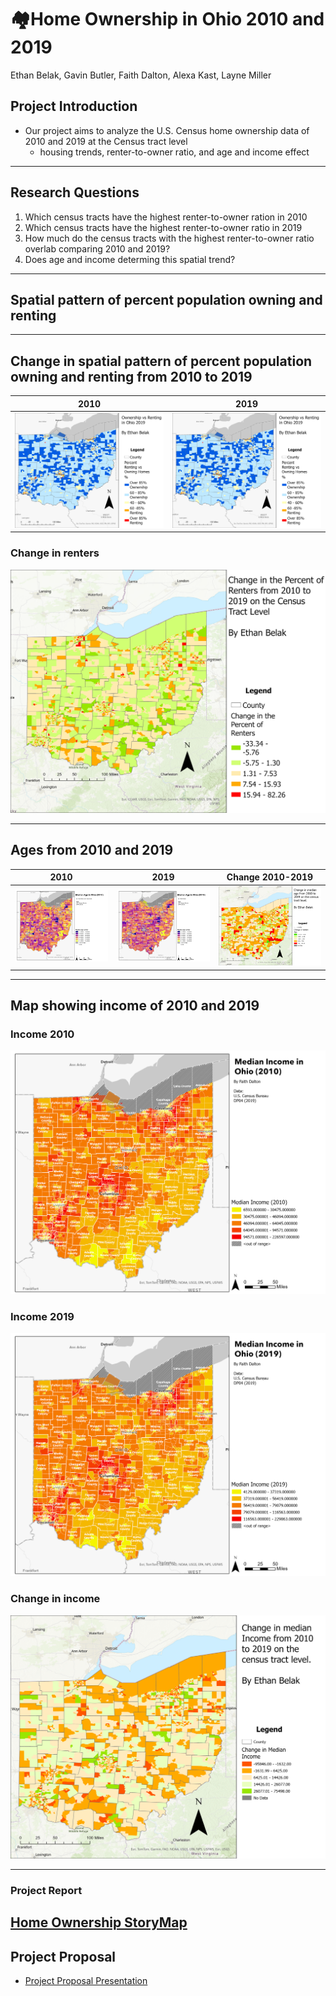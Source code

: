 # 🏘️Home Ownership in Ohio 2010 and 2019

Ethan Belak, Gavin Butler, Faith Dalton, Alexa Kast, Layne Miller

## Project Introduction
- Our project aims to analyze the U.S. Census home ownership data of 2010 and 2019 at the Census tract level
  - housing trends, renter-to-owner ratio, and age and income effect

---
## Research Questions
1) Which census tracts have the highest renter-to-owner ration in 2010
2) Which census tracts have the highest renter-to-owner ratio in 2019
3) How much do the census tracts with the highest renter-to-owner ratio overlab comparing 2010 and 2019?
4) Does age and income determing this spatial trend?
---
## Spatial pattern of percent population owning and renting
---
## Change in spatial pattern of percent population owning and renting from 2010 to 2019
2010|2019
:----------------------:|:--------------------------:
![2010 rent/own](https://github.com/F-Dalton34/Ohio_Home_Ownership/blob/main/Maps/Renter%20vs.%20Homeownership/Rent2.019.png)|![2019 rent/own](https://github.com/F-Dalton34/Ohio_Home_Ownership/blob/main/Maps/Renter%20vs.%20Homeownership/Rent2.019.png)

### Change in renters
![change renters](https://github.com/F-Dalton34/Ohio_Home_Ownership/blob/main/Maps/Renter%20vs.%20Homeownership/chginrenters.png)


---
## Ages from 2010 and 2019
2010|2019|Change 2010-2019
:----------------------:|:--------------------------:|:--------------------:
![age2010](https://github.com/F-Dalton34/Ohio_Home_Ownership/blob/main/Maps/Age%20Data/Median%20Age%202010.png)| ![Age2019](https://github.com/F-Dalton34/Ohio_Home_Ownership/blob/main/Maps/Age%20Data/Age2019.png)|![change age](https://github.com/F-Dalton34/Ohio_Home_Ownership/blob/main/Maps/Age%20Data/chngeage.png)


---
## Map showing income of 2010 and 2019
### Income 2010 
![income 2010](https://github.com/F-Dalton34/Ohio_Home_Ownership/blob/main/Maps/Median%20Income%202010.png)
### Income 2019
![income 2019](https://github.com/F-Dalton34/Ohio_Home_Ownership/blob/main/Maps/Median%20Income%202019.png)
### Change in income
![change income](https://github.com/F-Dalton34/Ohio_Home_Ownership/blob/main/Maps/Chgincome.png)

---
### Project Report 
[Home Ownership StoryMap](https://storymaps.arcgis.com/stories/09f2db7b25db4c22adb9658aea1d3e67)
---
## Project Proposal
- [Project Proposal Presentation](https://docs.google.com/presentation/d/1uJ9hqHD612bhaDIPcPO1kKyDgwzjOcfPcvZl1YjjjrQ/edit?usp=sharing)


